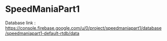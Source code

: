 # SpeedManiaPart1
Database link : https://console.firebase.google.com/u/0/project/speedmaniapart1/database/speedmaniapart1-default-rtdb/data
